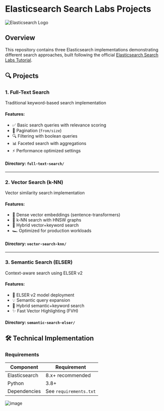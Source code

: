 # Elasticsearch Search Labs Projects

![Elasticsearch Logo](https://www.elastic.co/static-res/images/elastic-logo-200.png)

## Overview
This repository contains three Elasticsearch implementations demonstrating different search approaches, built following the official [Elasticsearch Search Labs Tutorial](https://www.elastic.co/search-labs/tutorials/search-tutorial).

## 🔍 Projects

### 1. Full-Text Search
Traditional keyword-based search implementation

#### Features:
- ✅ Basic search queries with relevance scoring
- 📄 Pagination (`from/size`)
- 🔍 Filtering with boolean queries
- 📊 Faceted search with aggregations
- ⚡ Performance optimized settings

#### Directory: `full-text-search/`

---

### 2. Vector Search (k-NN)
Vector similarity search implementation

#### Features:
- 🤖 Dense vector embeddings (sentence-transformers)
- 🔢 k-NN search with HNSW graphs
- 🔄 Hybrid vector+keyword search
- 🏎️ Optimized for production workloads

#### Directory: `vector-search-knn/`

---

### 3. Semantic Search (ELSER)
Context-aware search using ELSER v2

#### Features:
- 🧠 ELSER v2 model deployment
- 💡 Semantic query expansion
- 🔄 Hybrid semantic+keyword search
- ✨ Fast Vector Highlighting (FVH)

#### Directory: `semantic-search-elser/`

## 🛠️ Technical Implementation

### Requirements
| Component       | Requirement           |
|-----------------|-----------------------|
| Elasticsearch   | 8.x+ recommended      |
| Python          | 3.8+                  |
| Dependencies    | See `requirements.txt`|

![image](https://github.com/user-attachments/assets/ec106a8f-c868-4007-a423-81ce974c73ec)





   
